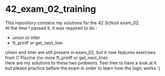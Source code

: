 # 42_exam_02_training  

This repository contains my solutions for the 42 School exam_02.  
At the time I passed it, it was required to do :   
- union or inter  
- ft_printf or get_next_line

Union and inter are still present in exam_02, but it now features exercises from C Piscine (no more ft_printf or get_next_line).  
Here are my solutions to these two problems.
Feel free to have a look at it but please practice before the exam in order to learn how the logic works :)
